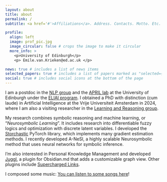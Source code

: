 ```yaml
---
layout: about
title: about
permalink: /
subtitle: <a href='#'>Affiliations</a>. Address. Contacts. Motto. Etc.

profile:
  align: left
  image: prof_pic.jpg
  image_circular: false # crops the image to make it circular
  more_info: >
    <p>University of Edinburgh</p>
    <p> Emile.van.Krieken@ed.ac.uk </p>

news: true # includes a list of news items
selected_papers: true # includes a list of papers marked as "selected={true}"
social: true # includes social icons at the bottom of the page
---
```


I am a postdoc in the [NLP group](https://edinburghnlp.inf.ed.ac.uk/) and the [APRIL lab](https://april-tools.github.io/) at the University of Edinburgh under the [ELIAI program](https://web.inf.ed.ac.uk/eliai/about). I obtained a PhD with distinction (cum laude) in Artificial Intelligence at the Vrije Universiteit Amsterdam in 2024, where I am also a visiting researcher in the [Learning and Reasoning group](https://lr.cs.vu.nl/).

My research combines symbolic reasoning and machine learning, or “_Neurosymbolic Learning_”. It includes research into differentiable fuzzy logics and optimization with discrete latent variables. I developed the [Storchastic](https://github.com/HEmile/storchastic) PyTorch library, which implements many gradient estimation methods. I recently developed A-NeSI, a highly scalable Neurosymbolic method that uses neural networks for symbolic inference.

I’m also interested in Personal Knowledge Management and developed [Juggl](https://juggl.io/), a plugin for Obsidian.md that adds a customizable graph view. Other plugins include [Supercharged Links](https://github.com/mdelobelle/obsidian_supercharged_links).

I composed some music: [You can listen to some songs here](http://emilevankrieken.bandcamp.com/)!
